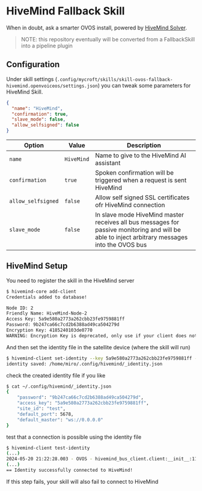 # HiveMind Fallback Skill

When in doubt, ask a smarter OVOS install, powered by [HiveMind Solver](https://github.com/JarbasHiveMind/ovos-solver-hivemind-plugin).

> NOTE: this repository eventually will be converted from a FallbackSkill into a pipeline plugin

## Configuration

Under skill settings (`.config/mycroft/skills/skill-ovos-fallback-hivemind.openvoiceos/settings.json`) you can tweak some parameters for HiveMind Skill.

```json
{
  "name": "HiveMind",
  "confirmation": true,
  "slave_mode": false,
  "allow_selfsigned": false
}
```

| Option             | Value      | Description                                                                                                                                    |
|--------------------|------------|------------------------------------------------------------------------------------------------------------------------------------------------|
| `name`             | `HiveMind` | Name to give to the HiveMind AI assistant                                                                                                      |
| `confirmation`     | `true`     | Spoken confirmation will be triggered when a request is sent HiveMind                                                                          |
| `allow_selfsigned` | `false`    | Allow self signed SSL certificates ofr HiveMind connection                                                                                     |
| `slave_mode`       | `false`    | In slave mode HiveMind master receives all bus messages for passive monitoring and will be able to inject arbitrary messages into the OVOS bus |


## HiveMind Setup

You need to register the skill in the HiveMind server
```bash
$ hivemind-core add-client
Credentials added to database!

Node ID: 2
Friendly Name: HiveMind-Node-2
Access Key: 5a9e580a2773a262cbb23fe9759881ff
Password: 9b247ca66c7cd2b6388ad49ca504279d
Encryption Key: 4185240103de0770
WARNING: Encryption Key is deprecated, only use if your client does not support password
```

And then set the identity file in the satellite device (where the skill will run)
```bash
$ hivemind-client set-identity --key 5a9e580a2773a262cbb23fe9759881ff --password 9b247ca66c7cd2b6388ad49ca504279d --host 0.0.0.0 --port 5678 --siteid test
identity saved: /home/miro/.config/hivemind/_identity.json
```

check the created identity file if you like
```bash
$ cat ~/.config/hivemind/_identity.json
{
    "password": "9b247ca66c7cd2b6388ad49ca504279d",
    "access_key": "5a9e580a2773a262cbb23fe9759881ff",
    "site_id": "test",
    "default_port": 5678,
    "default_master": "ws://0.0.0.0"
}
```

test that a connection is possible using the identity file
```bash
$ hivemind-client test-identity
(...)
2024-05-20 21:22:28.003 - OVOS - hivemind_bus_client.client:__init__:112 - INFO - Session ID: 34d75c93-4e65-4ea9-b5f4-87169dcfda01
(...)
== Identity successfully connected to HiveMind!
```

If this step fails, your skill will also fail to connect to HiveMind

